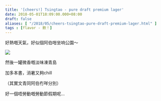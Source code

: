 ```yaml
---
title: '[cheers!] Tsingtao - pure draft premium lager'
date: 2018-05-01T18:09:00.000+08:00
draft: false
aliases: [ "/2018/05/cheers-tsingtao-pure-draft-premium-lager.html" ]
tags : [flavor - 飲！]
---
```


好熱嘅天氣，好似個阿伯咁坐响公園～

![](/images/tsingtaopure.jpg)

然後一罐微香嘅淡味凍青島

加多本書，消暑又夠chill

（其實文青同阿伯冇咩分別）

  

好一個唔勞動嘅勞動節假期呢…